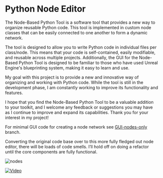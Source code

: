 # Python Node Editor

The Node-Based Python Tool is a software tool that provides a new way to organize reusable Python code. This tool is implemented in custom node classes that can be easily connected to one another to form a dynamic network.

The tool is designed to allow you to write Python code in individual files per class/node. This means that your code is self-contained, easily modifiable, and reusable across multiple projects. Additionally, the GUI for the Node-Based Python Tool is designed to be familiar to those who have used Unreal Engine's blueprinting system, making it easy to learn and use.

My goal with this project is to provide a new and innovative way of organizing and working with Python code. While the tool is still in the development phase, I am constantly working to improve its functionality and features.

I hope that you find the Node-Based Python Tool to be a valuable addition to your toolkit, and I welcome any feedback or suggestions you may have as I continue to improve and expand its capabilities. Thank you for your interest in my project!

For minimal GUI code for creating a node network see [GUI-nodes-only](https://github.com/bhowiebkr/simple-node-editor/tree/GUI-nodes-only) branch.

Converting the original code base over to this more fully fledged out node editor, there will be loads of code smells. I’ll hold off on doing a refactor until the core components are fully functional. 

![nodes](https://github.com/bhowiebkr/simple-node-editor/blob/master/images/node_editor.jpg)

[![Video](http://img.youtube.com/vi/DOsFJ8lm9dU/0.jpg)](http://www.youtube.com/watch?v=DOsFJ8lm9dU)


